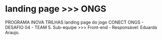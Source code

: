 # landing page >>> ONGS
PROGRAMA INOVA TRILHAS
landing page do jogo CONECT ONGS - DESAFIO 04 - TEAM 5.
Sub-equipe >>> Front-end - Responsável: Eduarda Araujo.
